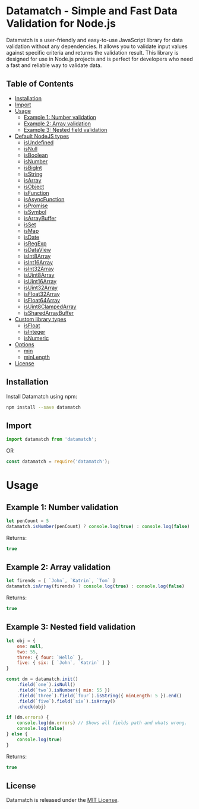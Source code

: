 # Datamatch - Simple and Fast Data Validation for Node.js
Datamatch is a user-friendly and easy-to-use JavaScript library for data validation without any dependencies. It allows you to validate input values against specific criteria and returns the validation result. This library is designed for use in Node.js projects and is perfect for developers who need a fast and reliable way to validate data.

## Table of Contents

- [Installation](#installation)
- [Import](#import)
- [Usage](#usage)
    - [Example 1: Number validation](#example-1-number-validation)
    - [Example 2: Array validation](#example-2-array-validation)
    - [Example 3: Nested field validation](#example-3-nested-field-validation)
- [Default NodeJS types](#default-nodejs-types)
    - [isUndefined](#datamatchisundefined)
    - [isNull](#datamatchisnull)
    - [isBoolean](#datamatchisboolean)
    - [isNumber](#datamatchisnumber)
    - [isBigInt](#datamatchisbigint)
    - [isString](#datamatchisstring)
    - [isArray](#datamatchisarray)
    - [isObject](#datamatchisobject)
    - [isFunction](#datamatchisfunction)
    - [isAsyncFunction](#datamatchisasyncfunction)
    - [isPromise](#datamatchispromise)
    - [isSymbol](#datamatchissymbol)
    - [isArrayBuffer](#datamatchisarraybuffer)
    - [isSet](#datamatchisset)
    - [isMap](#datamatchismap)
    - [isDate](#datamatchisdate)
    - [isRegExp](#datamatchisregexp)
    - [isDataView](#datamatchisdataview)
    - [isInt8Array](#datamatchisint8array)
    - [isInt16Array](#datamatchisint16array)
    - [isInt32Array](#datamatchisint32array)
    - [isUint8Array](#datamatchisuint8array)
    - [isUint16Array](#datamatchisuint16array)
    - [isUint32Array](#datamatchisuint32array)
    - [isFloat32Array](#datamatchisfloat32array)
    - [isFloat64Array](#datamatchisfloat64array)
    - [isUint8ClampedArray](#datamatchisuint8clampedarray)
    - [isSharedArrayBuffer](#datamatchissharedarraybuffer)
- [Custom library types](#custom-library-types)
    - [isFloat](#datamatchisfloat)
    - [isInteger](#datamatchisinteger)
    - [isNumeric](#datamatchisnumeric)
- [Options](#options)
    - [min](#datamatchmin)
    - [minLength](#datamatchminlength)
- [License](#license)

## Installation

Install Datamatch using npm:

```bash
npm install --save datamatch
```

## Import

```js
import datamatch from 'datamatch';
```
OR
```js
const datamatch = require('datamatch');
```

# Usage

## Example 1: Number validation

```js
let penCount = 5
datamatch.isNumber(penCount) ? console.log(true) : console.log(false)
```

Returns:
```js
true
```


## Example 2: Array validation

```js
let firends = [ `John`, `Katrin`, `Tom` ]
datamatch.isArray(firends) ? console.log(true) : console.log(false)
```

Returns:
```js
true
```


## Example 3: Nested field validation

```js
let obj = {
    one: null,
    two: 55,
    three: { four: `Hello` },
    five: { six: [ `John`, `Katrin` ] }
}

const dm = datamatch.init()
    .field(`one`).isNull()
    .field(`two`).isNumber({ min: 55 })
    .field(`three`).field(`four`).isString({ minLength: 5 }).end()
    .field(`five`).field(`six`).isArray()
    .check(obj)

if (dm.errors) {
    console.log(dm.errors) // Shows all fields path and whats wrong.
    console.log(false)
} else {
    console.log(true)
}
```

Returns:
```js
true
```

## License

Datamatch is released under the [MIT License](https://github.com/fosper/datamatch/blob/main/LICENSE).